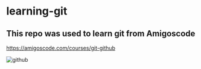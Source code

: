 # learning-git
## This repo was used to learn git from Amigoscode

https://amigoscode.com/courses/git-github

![github](https://user-images.githubusercontent.com/41866995/181917456-e578a852-e45b-4b11-98e2-2ce0efc16138.jpg)

